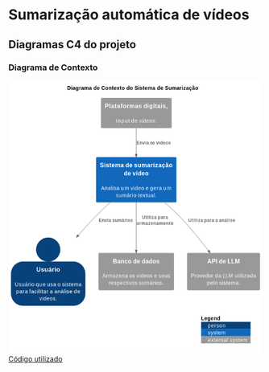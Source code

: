 # Sumarização automática de vídeos
## Diagramas C4 do projeto
### Diagrama de Contexto
![alt text](https://github.com/Britojp/PAS-sumarizacao/blob/main/Diagramas/1Contexto.png)
[Código utilizado](https://github.com/Britojp/PAS-sumarizacao/blob/main/Diagramas/1Contexto.puml)

